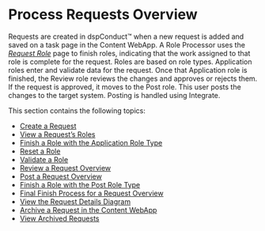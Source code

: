 # Process Requests Overview

Requests are created in dspConduct™ when a new request is added and
saved on a task page in the Content WebApp. A Role Processor uses the
<span style="font-style: italic;">[Request
Role](../Page_Desc/Request_Role_H.htm)</span> page to finish roles,
indicating that the work assigned to that role is complete for the
request. Roles are based on role types. Application roles enter and
validate data for the request. Once that Application role is finished,
the Review role reviews the changes and approves or rejects them. If the
request is approved, it moves to the Post role. This user posts the
changes to the target system. Posting is handled using Integrate.

This section contains the following topics:

  - [Create a Request](Create_a_Request.htm)
  - [View a Request’s Roles](View_a_Requests_Roles.htm)
  - [Finish a Role with the Application Role
    Type](Finish_a_Role_with_the_Application_Role_Type.htm)
  - [Reset a Role](Reset_a_Role.htm)
  - [Validate a Role](Validate_a_Role.htm)
  - [Review a Request Overview](Review_a_Request_Overview.htm)
  - [Post a Request Overview](Post_a_Request.htm)
  - [Finish a Role with the Post Role
    Type](Finish_a_Role_with_the_Post_Role_Type.htm)
  - [Final Finish Process for a Request
    Overview](Final_Finish_Process_for_a_Request_Overview.htm)
  - [View the Request Details
    Diagram](View_the_Request_Details_Diagram.htm)
  - [Archive a Request in the Content
    WebApp](Archive_a_Request_in_the_Content_WebApp.htm)
  - [View Archived Requests](View_Archived_Requests_DGE.htm)
